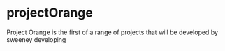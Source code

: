 # projectOrange
Project Orange is the first of a range of projects that will be developed by sweeney developing
